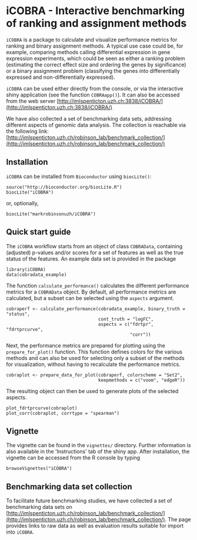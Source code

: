 # iCOBRA - Interactive benchmarking of ranking and assignment methods

`iCOBRA` is a package to calculate and visualize performance metrics for 
ranking and binary assignment methods. A typical use case could be, 
for example, comparing methods calling differential expression in 
gene expression experiments, which could be seen as either a ranking 
problem (estimating the correct effect size and ordering the genes by 
significance) or a binary assignment problem (classifying the genes 
into differentially expressed and non-differentially expressed).

`iCOBRA` can be used either directly from the console, or via the 
interactive shiny application (see the function `COBRAapp()`). It can also 
be accessed from the web server [http://imlspenticton.uzh.ch:3838/iCOBRA/](http://imlspenticton.uzh.ch:3838/iCOBRA/)

We have also collected a set of benchmarking data sets, addressing different aspects of genomic data analysis. The collection is reachable via the following link: [http://imlspenticton.uzh.ch/robinson_lab/benchmark_collection/](http://imlspenticton.uzh.ch/robinson_lab/benchmark_collection/)

## Installation

`iCOBRA` can be installed from `Bioconductor` using `biocLite()`:

```
source("http://bioconductor.org/biocLite.R")
biocLite("iCOBRA")
```

or, optionally, 

```
biocLite("markrobinsonuzh/iCOBRA")
```


## Quick start guide

The `iCOBRA` workflow starts from an object of class `COBRAData`, 
containing (adjusted) p-values and/or scores for a set of features as 
well as the true status of the features. An example data set is provided in 
the package

```
library(iCOBRA)
data(cobradata_example)
```

The function `calculate_performance()` calculates the different performance 
metrics for a `COBRAData` object. By default, all performance metrics are 
calculated, but a subset can be selected using the `aspects` argument.

```
cobraperf <- calculate_performance(cobradata_example, binary_truth = "status",
                                   cont_truth = "logFC", 
                                   aspects = c("fdrtpr", "fdrtprcurve", 
                                               "corr"))
```

Next, the performance metrics are prepared for plotting using the 
`prepare_for_plot()` function. This function defines colors for the 
various methods and can also be used for selecting only a subset of the 
methods for visualization, without having to recalculate the performance metrics.

```
cobraplot <- prepare_data_for_plot(cobraperf, colorscheme = "Set2",
                                   keepmethods = c("voom", "edgeR"))
```

The resulting object can then be used to generate plots of the selected aspects.

```
plot_fdrtprcurve(cobraplot)
plot_corr(cobraplot, corrtype = "spearman")
```

## Vignette

The vignette can be found in the `vignettes/` directory. Further 
information is also available in the 'Instructions' tab of the shiny app. 
After installation, the vignette can be accessed from the R console by typing

```
browseVignettes("iCOBRA")
```

## Benchmarking data set collection

To facilitate future benchmarking studies, we have collected a set of benchmarking 
data sets on [http://imlspenticton.uzh.ch/robinson_lab/benchmark_collection/](http://imlspenticton.uzh.ch/robinson_lab/benchmark_collection/). The page provides 
links to raw data as well as evaluation results suitable for import into `iCOBRA`. 
